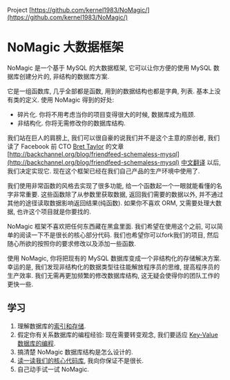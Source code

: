 Project [https://github.com/kernel1983/NoMagic/](https://github.com/kernel1983/NoMagic/)


NoMagic 大数据框架
=======

NoMagic 是一个基于 MySQL 的大数据框架, 它可以让你方便的使用 MySQL 数据库创建分片的, 非结构的数据库方案.

它是一组函数库, 几乎全部都是函数, 用到的数据结构也都是字典, 列表. 基本上没有类的定义. 使用 NoMagic 得到的好处:

* 碎片化. 你将不用考虑当你的项目变得很大的时候, 数据库成为瓶颈.
* 非结构化. 你将无需修改你的数据库结构.

我们站在巨人的肩膀上, 我们可以很自豪的说我们并不是这个主意的原创者, 我们读了 Facebook 前 CTO [Bret Taylor](http://backchannel.org/about) 的文章 [http://backchannel.org/blog/friendfeed-schemaless-mysql](http://backchannel.org/blog/friendfeed-schemaless-mysql) [中文翻译](http://virest.org/archives/2010/07/21/how-friendfeed-uses-mysql-cn_2.html) 以后, 我们决定实现它. 现在这个框架已经在我们自己产品的生产环境中使用了.

我们使用非常函数的风格去实现了很多功能, 给一个函数起一个一眼就能看懂的名字非常重要. 这些函数除了从参数里获取数据, 返回我们需要的数据以外, 并不通过其他的途径读取数据影响返回结果(纯函数). 如果你不喜欢 ORM, 又需要处理大数据, 也许这个项目就是你要找的.

NoMagic 框架不喜欢把任何东西藏在黑盒里面. 我们希望在使用这个之前, 可以简单的阅读一下不是很长的核心部分代码. 我们也希望你可以fork我们的项目, 然后随心所欲的按照你的要求修改以及添加一些函数.

使用 NoMagic, 你将把现有的 MySQL 数据库变成一个非结构化的存储解决方案. 幸运的是, 我们发现非结构化的数据类型往往能解放程序员的思维, 提高程序员的生产效率. 我们无需再更加频繁的修改数据库结构, 这无疑会使得你的团队工作的更快一些.

学习
--------
1. 理解数据库的[索引和存储](http://kjam.org/cn/index-and-payload.html).
2. 假定你有关系数据库的编程经验: 现在需要转变观念, 我们要适应 [Key-Value 数据库的编程](http://kjam.org/cn/index-and-payload.html).
3. 搞清楚 NoMagic 数据库结构是怎么设计的.
4. [读一读我们的核心代码库](docs/__init__.py.md), 我向你保证不是很长.
5. 自己动手试一试 NoMagic.
